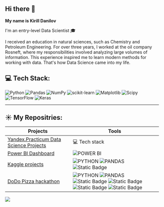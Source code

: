 ## Hi there 👋

**My name is Kirill Danilov**

I'm an entry-level Data Scientist 🎓

I received an education in natural sciences, such as Chemistry and Petroleum Engineering. For over three years, I worked at the oil company Rosneft, where my responsibilities involved analyzing large volumes of information. This experience inspired me to learn modern methods for working with data. That's how Data Science came into my life.


## 💻 Tech Stack:
![Python](https://img.shields.io/badge/python-3670A0?style=for-the-badge&logo=python&logoColor=ffdd54) ![Pandas](https://img.shields.io/badge/pandas-%23150458.svg?style=for-the-badge&logo=pandas&logoColor=white) ![NumPy](https://img.shields.io/badge/numpy-%23013243.svg?style=for-the-badge&logo=numpy&logoColor=white) ![scikit-learn](https://img.shields.io/badge/scikit--learn-%23F7931E.svg?style=for-the-badge&logo=scikit-learn&logoColor=white) ![Matplotlib](https://img.shields.io/badge/Matplotlib-%23ffffff.svg?style=for-the-badge&logo=Matplotlib&logoColor=black) ![Scipy](https://img.shields.io/badge/SciPy-%230C55A5.svg?style=for-the-badge&logo=scipy&logoColor=%white) ![TensorFlow](https://img.shields.io/badge/TensorFlow-%23FF6F00.svg?style=for-the-badge&logo=TensorFlow&logoColor=white) ![Keras](https://img.shields.io/badge/Keras-%23D00000.svg?style=for-the-badge&logo=Keras&logoColor=white)

---

## :sunny: My Repositries:
| Projects                   | Tools                                                   |
| ------------------------------------------------------------ | ------------------------------------------------------------ |
| [Yandex.Practicum Data Science Projects](https://github.com/k4danilov/YP_projects)  | 💻 Tech stack|
| [Power BI Dashboard](https://github.com/k4danilov/Power-BI-projects)| ![POWER BI](https://img.shields.io/badge/Power%20BI-blue?style=for-the-badge&logo=power%20bi&labelColor=black&color=black)|
| [Kaggle projects](https://github.com/k4danilov/Kaggle-projects/tree/main) | ![PYTHON](https://img.shields.io/badge/Python-blue?style=for-the-badge&logo=Python&labelColor=black&color=black) ![PANDAS](https://img.shields.io/badge/Pandas-blue?style=for-the-badge&logo=Pandas&labelColor=black&color=black) ![Static Badge](https://img.shields.io/badge/Sklearn-blue?style=for-the-badge&logo=scikit-learn&color=black)
| [DoDo Pizza hackathon](https://github.com/k4danilov/First-Cup-hackathon) | ![PYTHON](https://img.shields.io/badge/Python-blue?style=for-the-badge&logo=Python&labelColor=black&color=black) ![PANDAS](https://img.shields.io/badge/Pandas-blue?style=for-the-badge&logo=Pandas&labelColor=black&color=black) ![Static Badge](https://img.shields.io/badge/Sklearn-blue?style=for-the-badge&logo=scikit-learn&color=black) ![Static Badge](https://img.shields.io/badge/XGBoost-blue?style=for-the-badge&logoColor=violet&logoSize=auto&labelColor=black&color=black) ![Static Badge](https://img.shields.io/badge/LightGBM-blue?style=for-the-badge&logoColor=violet&logoSize=auto&labelColor=black&color=black) ![Static Badge](https://img.shields.io/badge/Seaborn-blue?style=for-the-badge&logoColor=violet&logoSize=auto&labelColor=black&color=black)










[![](https://visitcount.itsvg.in/api?id=k4danilov&icon=0&color=0)](https://visitcount.itsvg.in)

